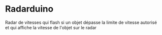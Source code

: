 # Radarduino
Radar de vitesses qui flash  si un objet dépasse la limite de vitesse autorisé et qui affiche la vitesse de l'objet sur le radar 
